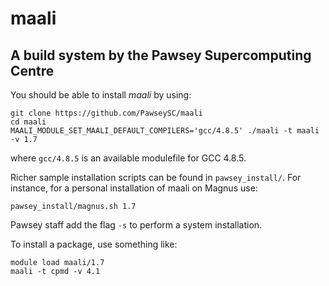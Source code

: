 # maali
## A build system by the Pawsey Supercomputing Centre

You should be able to install *maali* by using:
```
git clone https://github.com/PawseySC/maali
cd maali
MAALI_MODULE_SET_MAALI_DEFAULT_COMPILERS='gcc/4.8.5' ./maali -t maali -v 1.7
```
where `gcc/4.8.5` is an available modulefile for GCC 4.8.5.


Richer sample installation scripts can be found in `pawsey_install/`.
For instance, for a personal installation of maali on Magnus use:
```
pawsey_install/magnus.sh 1.7
```
Pawsey staff add the flag `-s` to perform a system installation.


To install a package, use something like:
```
module load maali/1.7
maali -t cpmd -v 4.1
```
